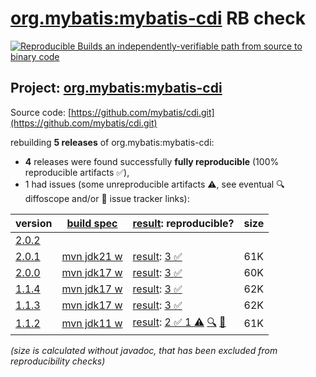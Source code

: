 [org.mybatis:mybatis-cdi](https://central.sonatype.com/artifact/org.mybatis/mybatis-cdi/versions) RB check
=======

[![Reproducible Builds](https://reproducible-builds.org/images/logos/rb.svg) an independently-verifiable path from source to binary code](https://reproducible-builds.org/)

## Project: [org.mybatis:mybatis-cdi](https://central.sonatype.com/artifact/org.mybatis/mybatis-cdi/versions)

Source code: [https://github.com/mybatis/cdi.git](https://github.com/mybatis/cdi.git)

rebuilding **5 releases** of org.mybatis:mybatis-cdi:
- **4** releases were found successfully **fully reproducible** (100% reproducible artifacts :white_check_mark:),
- 1 had issues (some unreproducible artifacts :warning:, see eventual :mag: diffoscope and/or :memo: issue tracker links):

| version | [build spec](/BUILDSPEC.md) | [result](https://reproducible-builds.org/docs/jvm/): reproducible? | size |
| -- | --------- | ------ | -- |
| [2.0.2](https://central.sonatype.com/artifact/org.mybatis/mybatis-cdi/2.0.2/pom) | | | |
| [2.0.1](https://central.sonatype.com/artifact/org.mybatis/mybatis-cdi/2.0.1/pom) | [mvn jdk21 w](mybatis-cdi-2.0.1.buildspec) | [result](mybatis-cdi-2.0.1.buildinfo): [3 :white_check_mark: ](mybatis-cdi-2.0.1.buildcompare) | 61K |
| [2.0.0](https://central.sonatype.com/artifact/org.mybatis/mybatis-cdi/2.0.0/pom) | [mvn jdk17 w](mybatis-cdi-2.0.0.buildspec) | [result](mybatis-cdi-2.0.0.buildinfo): [3 :white_check_mark: ](mybatis-cdi-2.0.0.buildcompare) | 60K |
| [1.1.4](https://central.sonatype.com/artifact/org.mybatis/mybatis-cdi/1.1.4/pom) | [mvn jdk17 w](mybatis-cdi-1.1.4.buildspec) | [result](mybatis-cdi-1.1.4.buildinfo): [3 :white_check_mark: ](mybatis-cdi-1.1.4.buildcompare) | 62K |
| [1.1.3](https://central.sonatype.com/artifact/org.mybatis/mybatis-cdi/1.1.3/pom) | [mvn jdk17 w](mybatis-cdi-1.1.3.buildspec) | [result](mybatis-cdi-1.1.3.buildinfo): [3 :white_check_mark: ](mybatis-cdi-1.1.3.buildcompare) | 62K |
| [1.1.2](https://central.sonatype.com/artifact/org.mybatis/mybatis-cdi/1.1.2/pom) | [mvn jdk11 w](mybatis-cdi-1.1.2.buildspec) | [result](mybatis-cdi-1.1.2.buildinfo): [2 :white_check_mark:  1 :warning:](mybatis-cdi-1.1.2.buildcompare) [:mag:](mybatis-cdi-1.1.2.diffoscope) [:memo:](https://issues.apache.org/jira/browse/FELIX-6496) | 61K |

<i>(size is calculated without javadoc, that has been excluded from reproducibility checks)</i>
